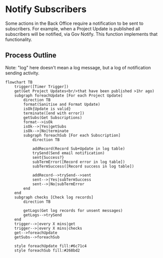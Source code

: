 # Notify Subscribers

Some actions in the Back Office require a notification to be sent to subscribers. For example, when a Project Update is published all subscribers will be notified, via Gov Notify. This function implements that functionality.

## Process Outline

Note: "log" here doesn't mean a log message, but a log of notification sending activity.

```mermaid
flowchart TB
    trigger([Timer Trigger])
    get(Get Project Updates<br/>that have been published >1hr ago)
    subgraph foreachUpdate [For each Project Update]
        direction TB
        format(Sanitise and Format Update)
        isOk{Update is valid}
        terminate([end with error])
        getSubs(Get Subscriptions)
        format-->isOk
        isOk-->|Yes|getSubs
        isOk-->|No|terminate
        subgraph foreachSub [For each Subscription]
            direction TB

            addRecord(Record Sub+Update in log table)
            trySend(Send email notification)
            sent{Success?}
            subTermError([Record error in log table])
            subTermSuccess([Record success in log table])

            addRecord-->trySend-->sent
            sent-->|Yes|subTermSuccess
            sent-->|No|subTermError
        end
    end
    subgraph checks [Check log records]
        direction TB

        getLogs(Get log records for unsent messages)
        getLogs-->trySend
    end
    trigger-->|every X mins|get
    trigger-->|every X mins|checks
    get-->foreachUpdate
    getSubs-->foreachSub

    style foreachUpdate fill:#6c71c4   
    style foreachSub fill:#268bd2  
```
